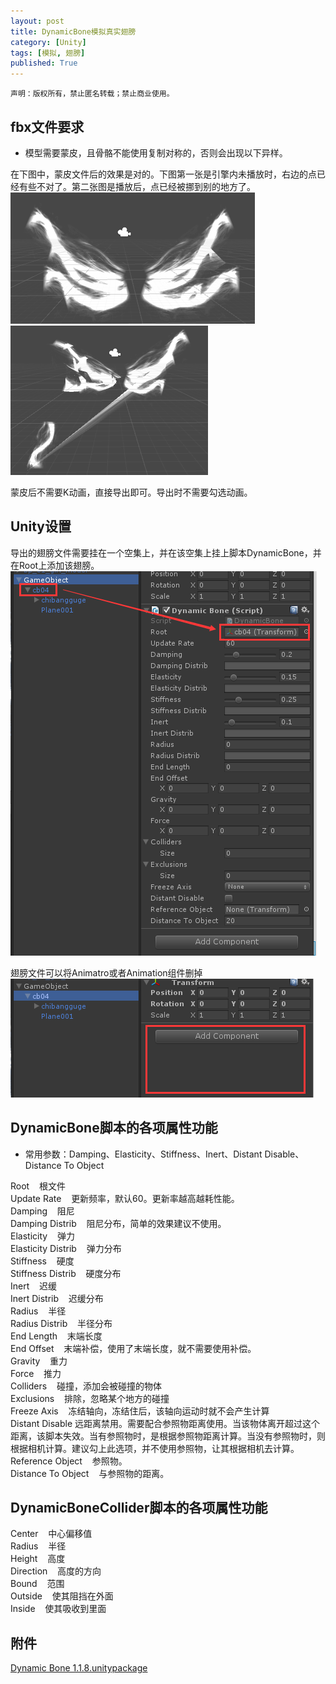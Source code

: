 ```yaml
---
layout: post
title: DynamicBone模拟真实翅膀
category: [Unity]
tags: [模拟, 翅膀]
published: True
---
```



`声明：版权所有，禁止匿名转载；禁止商业使用。`


## fbx文件要求 ##
- 模型需要蒙皮，且骨骼不能使用复制对称的，否则会出现以下异样。

在下图中，蒙皮文件后的效果是对的。下图第一张是引擎内未播放时，右边的点已经有些不对了。第二张图是播放后，点已经被挪到别的地方了。
<left>
	<img src="/public/img/DynamicBone模拟真实翅膀/01.png">
	<img src="/public/img/DynamicBone模拟真实翅膀/02.png">
</left>

蒙皮后不需要K动画，直接导出即可。导出时不需要勾选动画。


## Unity设置 ##
导出的翅膀文件需要挂在一个空集上，并在该空集上挂上脚本DynamicBone，并在Root上添加该翅膀。
<left>
	<img src="/public/img/DynamicBone模拟真实翅膀/03.png">
</left>

翅膀文件可以将Animatro或者Animation组件删掉
<left>
	<img src="/public/img/DynamicBone模拟真实翅膀/04.png">
</left>


## DynamicBone脚本的各项属性功能 ##
- 常用参数：Damping、Elasticity、Stiffness、Inert、Distant Disable、Distance To Object

Root&nbsp;&nbsp;&nbsp;&nbsp;根文件
<br>
Update Rate&nbsp;&nbsp;&nbsp;&nbsp;更新频率，默认60。更新率越高越耗性能。
<br>
Damping&nbsp;&nbsp;&nbsp;&nbsp;阻尼
<br>
Damping Distrib&nbsp;&nbsp;&nbsp;&nbsp;阻尼分布，简单的效果建议不使用。
<br>
Elasticity&nbsp;&nbsp;&nbsp;&nbsp;弹力
<br>
Elasticity Distrib&nbsp;&nbsp;&nbsp;&nbsp;弹力分布
<br>
Stiffness&nbsp;&nbsp;&nbsp;&nbsp;硬度
<br>
Stiffness Distrib&nbsp;&nbsp;&nbsp;&nbsp;硬度分布
<br>
Inert&nbsp;&nbsp;&nbsp;&nbsp;迟缓
<br>
Inert Distrib&nbsp;&nbsp;&nbsp;&nbsp;迟缓分布
<br>
Radius&nbsp;&nbsp;&nbsp;&nbsp;半径
<br>
Radius Distrib&nbsp;&nbsp;&nbsp;&nbsp;半径分布
<br>
End Length&nbsp;&nbsp;&nbsp;&nbsp;末端长度
<br>
End Offset&nbsp;&nbsp;&nbsp;&nbsp;末端补偿，使用了末端长度，就不需要使用补偿。
<br>
Gravity&nbsp;&nbsp;&nbsp;&nbsp;重力
<br>
Force&nbsp;&nbsp;&nbsp;&nbsp;推力
<br>
Colliders&nbsp;&nbsp;&nbsp;&nbsp;碰撞，添加会被碰撞的物体
<br>
Exclusions&nbsp;&nbsp;&nbsp;&nbsp;排除，忽略某个地方的碰撞
<br>
Freeze Axis&nbsp;&nbsp;&nbsp;&nbsp;冻结轴向，冻结住后，该轴向运动时就不会产生计算
<br>
Distant Disable	  远距离禁用。需要配合参照物距离使用。当该物体离开超过这个距离，该脚本失效。当有参照物时，是根据参照物距离计算。当没有参照物时，则根据相机计算。建议勾上此选项，并不使用参照物，让其根据相机去计算。
<br>
Reference Object&nbsp;&nbsp;&nbsp;&nbsp;参照物。
<br>
Distance To Object&nbsp;&nbsp;&nbsp;&nbsp;与参照物的距离。


## DynamicBoneCollider脚本的各项属性功能 ##

Center&nbsp;&nbsp;&nbsp;&nbsp;中心偏移值
<br>
Radius&nbsp;&nbsp;&nbsp;&nbsp;半径
<br>
Height&nbsp;&nbsp;&nbsp;&nbsp;高度
<br>
Direction&nbsp;&nbsp;&nbsp;&nbsp;高度的方向
<br>
Bound&nbsp;&nbsp;&nbsp;&nbsp;范围
<br>
Outside&nbsp;&nbsp;&nbsp;&nbsp;使其阻挡在外面
<br>
Inside&nbsp;&nbsp;&nbsp;&nbsp;使其吸收到里面


## 附件 ##

[Dynamic Bone 1.1.8.unitypackage](http://pan.baidu.com/s/1bVWfV4)



